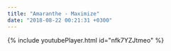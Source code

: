 ```yaml
---
title: "Amaranthe - Maximize"
date: "2018-08-22 00:21:31 +0300"
---
```


{% include youtubePlayer.html id="nfk7YZJtmeo" %}
